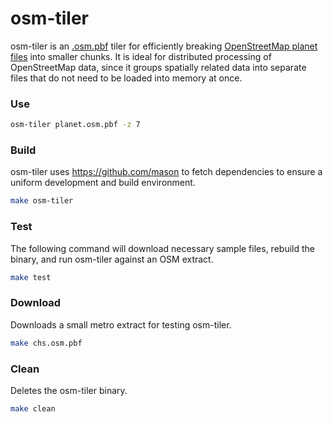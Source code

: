 # osm-tiler

osm-tiler is an [.osm.pbf](http://wiki.openstreetmap.org/wiki/PBF_Format) tiler for efficiently breaking [OpenStreetMap planet files](http://planet.openstreetmap.org/) into smaller chunks. It is ideal for distributed processing of OpenStreetMap data, since it groups spatially related data into separate files that do not need to be loaded into memory at once.

### Use

```sh
osm-tiler planet.osm.pbf -z 7
```

### Build

osm-tiler uses https://github.com/mason to fetch dependencies to ensure a uniform development and build environment. 

```sh
make osm-tiler
```

### Test

The following command will download necessary sample files, rebuild the binary, and run osm-tiler against an OSM extract.

```sh
make test
```

### Download

Downloads a small metro extract for testing osm-tiler.

```sh
make chs.osm.pbf
```

### Clean

Deletes the osm-tiler binary.

```sh
make clean
```
